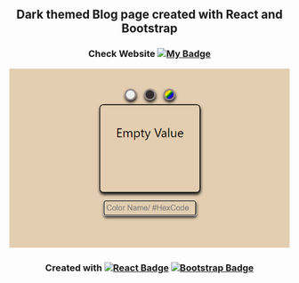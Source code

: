<div align="center">
    <h2>Dark themed Blog page created with React and Bootstrap<br></h2>
</div>
<div align="center">

### Check Website [![My Badge](https://img.shields.io/badge/-My_Blog-dc143c?style=for-the-badge&labelColor=black&logo=react&logoColor=61DBFB)](https://ashu-barnwal.github.io/Color-Plate/) 

<img src="https://github.com/Ashu-Barnwal/Color-Plate/blob/main/data/color%20plate.jpg?raw=trueg" width="auto" alt="color-plate screen">

### Created with [![React Badge](https://img.shields.io/badge/-React-61DBFB?style=for-the-badge&labelColor=black&logo=react&logoColor=61DBFB)](https://reactjs.org/) [![Bootstrap Badge](https://img.shields.io/badge/-Bootstrap-7952B3?style=for-the-badge&labelColor=black&logo=bootstrap&logoColor=7952B3)](https://react-bootstrap.github.io/)

</div>